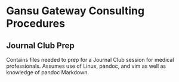 # Gansu Gateway Consulting Procedures

## Journal Club Prep

Contains files needed to prep for a Journal Club session for medical professionals. Assumes use of Linux, pandoc, and vim as well as knowledge of pandoc Markdown.
